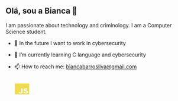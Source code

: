 ## Olá, sou a Bianca 👋

I am passionate about technology and criminology. I am a Computer Science student.

- 🔭 In the future I want to work in cybersecurity
- 🌱 I’m currently learning C language and cybersecurity
- 📫 How to reach me: biancabarrosilva@gmail.com

  <div style="display": inline_block><br> 
   <img align="center" alt="Bia=Js" height="30" width="40" src="https://raw.githubusercontent.com/devicons/devicon/master/icons/javascript/javascript-plain.svg">
  </div>
